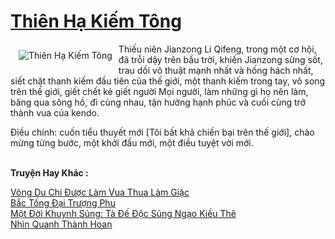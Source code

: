 <a href="https://truyentiki.com/thien-ha-kiem-tong.30467/" title="Thiên Hạ Kiếm Tông"><h1>Thiên Hạ Kiếm Tông</h1></a><div style="display:table"><img align="right" style="float: left; padding: 10px;" src="https://truyentiki.com/a/img/str/src/30467.jpg" alt="Thiên Hạ Kiếm Tông">Thiếu niên Jianzong Li Qifeng, trong một cơ hội, đã trỗi dậy trên bầu trời, khiến Jianzong sửng sốt, trau dồi võ thuật mạnh nhất và hống hách nhất, siết chặt thanh kiếm đầu tiên của thế giới, một thanh kiếm trong tay, vô song trên thế giới, giết chết kẻ giết người Mọi người, làm những gì họ nên làm, băng qua sông hồ, đi cùng nhau, tận hưởng hạnh phúc và cuối cùng trở thành vua của kendo. <p></p> Điều chính: cuốn tiểu thuyết mới [Tôi bất khả chiến bại trên thế giới], chào mừng từng bước, một khởi đầu mới, một điều tuyệt vời mới.</div><p><br><b>Truyện Hay Khác :</b></p><a href="https://truyentiki.com/vong-du-chi-duoc-lam-vua-thua-lam-giac.30466/" alt="Võng Du Chi Được Làm Vua Thua Làm Giặc">Võng Du Chi Được Làm Vua Thua Làm Giặc</a><br/><a href="https://github.com/nownovels/top500/tree/master/truyenhay/33676/" alt="Bắc Tống Đại Trượng Phu">Bắc Tống Đại Trượng Phu</a><br/><a href="https://github.com/nownovels/truyenhay/tree/master/truyenhay/30390/README.md" alt="Một Đời Khuynh Sủng: Tà Đế Độc Sủng Ngạo Kiều Thê">Một Đời Khuynh Sủng: Tà Đế Độc Sủng Ngạo Kiều Thê</a><br/><a href="https://github.com/nownovels/truyenhay/tree/master/truyenhay/30588/README.md" alt="Nhìn Quanh Thành Hoan">Nhìn Quanh Thành Hoan</a><br/>